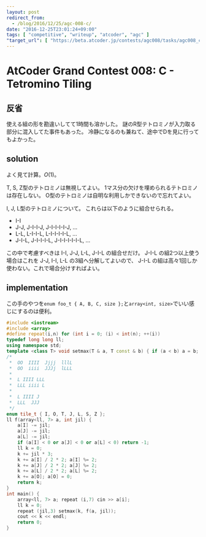 ```yaml
---
layout: post
redirect_from:
  - /blog/2016/12/25/agc-008-c/
date: "2016-12-25T23:01:24+09:00"
tags: [ "competitive", "writeup", "atcoder", "agc" ]
"target_url": [ "https://beta.atcoder.jp/contests/agc008/tasks/agc008_c" ]
---
```


# AtCoder Grand Contest 008: C - Tetromino Tiling

## 反省

使える組の形を勘違いしてて$1$時間も溶かした。
謎のR型テトロミノが入力取る部分に混入してた事件もあった。
冷静になるのも兼ねて、途中でDを見に行ってもよかった。

## solution

よく見て計算。$O(1)$。

T, S, Z型のテトロミノは無視してよい。
$1$マス分の欠けを埋められるテトロミノは存在しない。
O型のテトロミノは自明な利用しかできないので忘れてよい。

I, J, L型のテトロミノについて。
これらは以下のように組合せられる。

-   I-I
-   J-J, J-I-I-J, J-I-I-I-I-J, $\dots$
-   L-L, L-I-I-L, L-I-I-I-I-L, $\dots$
-   J-I-L, J-I-I-I-L, J-I-I-I-I-I-L, $\dots$

この中で考慮すべきは I-I, J-J, L-L, J-I-L の組合せだけ。
J-I-L の組$2$つ以上使う場合はこれを J-J, I-I, L-L の$3$組へ分解してよいので、 J-I-L の組は高々$1$回しか使わない。これで場合分けすればよい。

## implementation

この手のやつを`enum foo_t { A, B, C, size };`と`array<int, size>`でいい感じにするのは便利。

``` c++
#include <iostream>
#include <array>
#define repeat(i,n) for (int i = 0; (i) < int(n); ++(i))
typedef long long ll;
using namespace std;
template <class T> void setmax(T & a, T const & b) { if (a < b) a = b; }
/*
 *  OO  IIII  Jjjj  lllL
 *  OO  iiii  JJJj  lLLL
 *
 *  L IIII LLL
 *  LLL iiii L
 *
 *  L IIII J
 *  LLL  JJJ
 */
enum tile_t { I, O, T, J, L, S, Z };
ll f(array<ll, 7> a, int jil) {
    a[I] -= jil;
    a[J] -= jil;
    a[L] -= jil;
    if (a[I] < 0 or a[J] < 0 or a[L] < 0) return -1;
    ll k = 0;
    k += jil * 3;
    k += a[I] / 2 * 2; a[I] %= 2;
    k += a[J] / 2 * 2; a[J] %= 2;
    k += a[L] / 2 * 2; a[L] %= 2;
    k += a[O]; a[O] = 0;
    return k;
}
int main() {
    array<ll, 7> a; repeat (i,7) cin >> a[i];
    ll k = 0;
    repeat (jil,3) setmax(k, f(a, jil));
    cout << k << endl;
    return 0;
}
```
